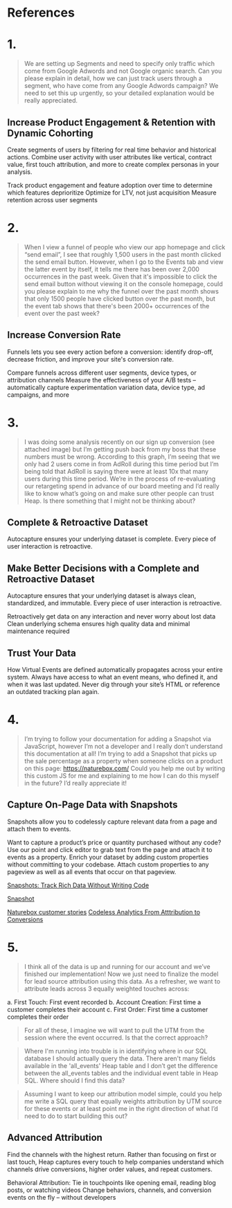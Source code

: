# References

# 1. 

> We are setting up Segments and need to specify only traffic which come from Google Adwords and not Google organic search. 
Can you please explain in detail, how we can just track users through a segment, who have come from any Google Adwords campaign?
We need to set this up urgently, so your detailed explanation would be really appreciated.




## Increase Product Engagement & Retention with Dynamic Cohorting
Create segments of users by filtering for real time behavior and historical actions. Combine user activity with user attributes like vertical, contract value, first touch attribution, and more to create complex personas in your analysis.

Track product engagement and feature adoption over time to determine which features deprioritize
Optimize for LTV, not just acquisition
Measure retention across user segments



# 2. 
> When I view a funnel of people who view our app homepage and click “send email”, I see that roughly 1,500 users in the past month clicked the send email button. However, when I go to the Events tab and view the latter event by itself, it tells me there has been over 2,000 occurrences in the past week. Given that it's impossible to click the send email button without viewing it on the console homepage, could you please explain to me why the funnel over the past month shows that only 1500 people have clicked button over the past month, but the event tab shows that there's been 2000+ occurrences of the event over the past week?

## Increase Conversion Rate
Funnels lets you see every action before a conversion: identify drop-off, decrease friction, and improve your site's conversion rate.

Compare funnels across different user segments, device types, or attribution channels
Measure the effectiveness of your A/B tests – automatically capture experimentation variation data, device type, ad campaigns, and more


# 3. 
> I was doing some analysis recently on our sign up conversion (see attached image) but I’m getting push back from my boss that these numbers must be wrong. According to this graph, I’m seeing that we only had 2 users come in from AdRoll during this time period but I’m being told that AdRoll is saying there were at least 10x that many users during this time period. We’re in the process of re-evaluating our retargeting spend in advance of our board meeting and I’d really like to know what’s going on and make sure other people can trust Heap. Is there something that I might not be thinking about?

## Complete & Retroactive Dataset
Autocapture ensures your underlying dataset is complete. Every piece of user interaction is retroactive.

## Make Better Decisions with a Complete and Retroactive Dataset
Autocapture ensures that your underlying dataset is always clean, standardized, and immutable. Every piece of user interaction is retroactive.

Retroactively get data on any interaction and never worry about lost data
Clean underlying schema ensures high quality data and minimal maintenance required
## Trust Your Data
How Virtual Events are defined automatically propagates across your entire system. Always have access to what an event means, who defined it, and when it was last updated. Never dig through your site’s HTML or reference an outdated tracking plan again.

# 4.

> I’m trying to follow your documentation for adding a Snapshot via JavaScript, however I’m not a developer and I really don’t understand this documentation at all! I’m trying to add a Snapshot that picks up the sale percentage as a property when someone clicks on a product on this page: https://naturebox.com/
Could you help me out by writing this custom JS for me and explaining to me how I can do this myself in the future? I’d really appreciate it!


## Capture On-Page Data with Snapshots
Snapshots allow you to codelessly capture relevant data from a page and attach them to events.

Want to capture a product’s price or quantity purchased without any code? Use our point and click editor to grab text from the page and attach it to events as a property.
Enrich your dataset by adding custom properties without committing to your codebase. Attach custom properties to any pageview as well as all events that occur on that pageview.



[Snapshots: Track Rich Data Without Writing Code](https://heapanalytics.com/blog/company/snapshots-track-rich-data-without-writing-code)

[Snapshot](https://docs.heapanalytics.com/docs/snapshots)

[Naturebox customer stories](https://heapanalytics.com/customer-stories/naturebox)
[Codeless Analytics From Atttribution to Conversions](http://marketing.heapanalytics.com/ecommerce/shopify)

# 5. 

> I think all of the data is up and running for our account and we’ve finished our implementation! Now we just need to finalize the model for lead source attribution using this data. As a refresher, we want to attribute leads across 3 equally weighted touches across:

a. First Touch: First event recorded 
b. Account Creation: First time a customer completes their account 
c. First Order: First time a customer completes their order 

> For all of these, I imagine we will want to pull the UTM from the session where the event occurred. Is that the correct approach? 

> Where I'm running into trouble is in identifying where in our SQL database I should actually query the data. There aren't many fields available in the 'all_events' Heap table and I don’t get the difference between the all_events tables and the individual event table in Heap SQL. Where should I find this data?

> Assuming I want to keep our attribution model simple, could you help me write a SQL query that equally weights attribution by UTM source for these events or at least point me in the right direction of what I’d need to do to start building this out?




## Advanced Attribution
Find the channels with the highest return. Rather than focusing on first or last touch, Heap captures every touch to help companies understand which channels drive conversions, higher order values, and repeat customers.

Behavioral Attribution: Tie in touchpoints like opening email, reading blog posts, or watching videos
Change behaviors, channels, and conversion events on the fly – without developers

